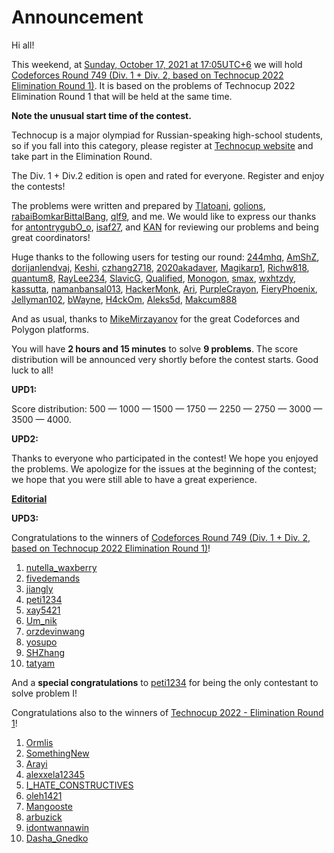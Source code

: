 # Announcement

Hi all!

This weekend, at [Sunday, October 17, 2021 at 17:05UTC+6](https://codeforces.com/https://www.timeanddate.com/worldclock/fixedtime.html?day=17&month=10&year=2021&hour=14&min=5&sec=0&p1=166) we will hold [Codeforces Round 749 (Div. 1 + Div. 2, based on Technocup 2022 Elimination Round 1)](https://codeforces.com/contest/1586). It is based on the problems of Technocup 2022 Elimination Round 1 that will be held at the same time.

**Note the unusual start time of the contest.**

Technocup is a major olympiad for Russian-speaking high-school students, so if you fall into this category, please register at [Technocup website](https://codeforces.com/https://technocup.mail.ru/) and take part in the Elimination Round.

The Div. 1 + Div.2 edition is open and rated for everyone. Register and enjoy the contests!

The problems were written and prepared by [Tlatoani](https://codeforces.com/profile/Tlatoani "International Grandmaster Tlatoani"), [golions](https://codeforces.com/profile/golions "Candidate Master golions"), [rabaiBomkarBittalBang](https://codeforces.com/profile/rabaiBomkarBittalBang "Master rabaiBomkarBittalBang"), [qlf9](https://codeforces.com/profile/qlf9 "Candidate Master qlf9"), and me. We would like to express our thanks for [antontrygubO_o](https://codeforces.com/profile/antontrygubO_o "Legendary Grandmaster antontrygubO_o"), [isaf27](https://codeforces.com/profile/isaf27 "International Grandmaster isaf27"), and [KAN](https://codeforces.com/profile/KAN "Legendary Grandmaster KAN") for reviewing our problems and being great coordinators!

Huge thanks to the following users for testing our round: [244mhq](https://codeforces.com/profile/244mhq "Legendary Grandmaster 244mhq"), [AmShZ](https://codeforces.com/profile/AmShZ "Grandmaster AmShZ"), [dorijanlendvaj](https://codeforces.com/profile/dorijanlendvaj "International Grandmaster dorijanlendvaj"), [Keshi](https://codeforces.com/profile/Keshi "Grandmaster Keshi"), [czhang2718](https://codeforces.com/profile/czhang2718 "Candidate Master czhang2718"), [2020akadaver](https://codeforces.com/profile/2020akadaver "Candidate Master 2020akadaver"), [Magikarp1](https://codeforces.com/profile/Magikarp1 "Candidate Master Magikarp1"), [Richw818](https://codeforces.com/profile/Richw818 "Candidate Master Richw818"), [quantum8](https://codeforces.com/profile/quantum8 "Newbie quantum8"), [RayLee234](https://codeforces.com/profile/RayLee234 "Candidate Master RayLee234"), [SlavicG](https://codeforces.com/profile/SlavicG "Expert SlavicG"), [Qualified](https://codeforces.com/profile/Qualified "Pupil Qualified"), [Monogon](https://codeforces.com/profile/Monogon "International Grandmaster Monogon"), [smax](https://codeforces.com/profile/smax "Grandmaster smax"), [wxhtzdy](https://codeforces.com/profile/wxhtzdy "Master wxhtzdy"), [kassutta](https://codeforces.com/profile/kassutta "Specialist kassutta"), [namanbansal013](https://codeforces.com/profile/namanbansal013 "Expert namanbansal013"), [HackerMonk](https://codeforces.com/profile/HackerMonk "Master HackerMonk"), [Ari](https://codeforces.com/profile/Ari "Grandmaster Ari"), [PurpleCrayon](https://codeforces.com/profile/PurpleCrayon "International Master PurpleCrayon"), [FieryPhoenix](https://codeforces.com/profile/FieryPhoenix "Master FieryPhoenix"), [Jellyman102](https://codeforces.com/profile/Jellyman102 "Specialist Jellyman102"), [bWayne](https://codeforces.com/profile/bWayne "Specialist bWayne"), [H4ckOm](https://codeforces.com/profile/H4ckOm "Expert H4ckOm"), [Aleks5d](https://codeforces.com/profile/Aleks5d "Grandmaster Aleks5d"), [Makcum888](https://codeforces.com/profile/Makcum888 "Master Makcum888")

And as usual, thanks to [MikeMirzayanov](https://codeforces.com/profile/MikeMirzayanov "Headquarters, MikeMirzayanov") for the great Codeforces and Polygon platforms.

You will have **2 hours and 15 minutes** to solve **9 problems**. The score distribution will be announced very shortly before the contest starts. Good luck to all!

**UPD1:**

Score distribution: 500 — 1000 — 1500 — 1750 — 2250 — 2750 — 3000 — 3500 — 4000.

**UPD2:**

Thanks to everyone who participated in the contest! We hope you enjoyed the problems. We apologize for the issues at the beginning of the contest; we hope that you were still able to have a great experience.

[**Editorial**](Tutorial_(en).md)

**UPD3:**

Congratulations to the winners of [Codeforces Round 749 (Div. 1 + Div. 2, based on Technocup 2022 Elimination Round 1)](https://codeforces.com/contest/1586)!

 1. [nutella_waxberry](https://codeforces.com/profile/nutella_waxberry "International Grandmaster nutella_waxberry")
2. [fivedemands](https://codeforces.com/profile/fivedemands "Legendary Grandmaster fivedemands")
3. [jiangly](https://codeforces.com/profile/jiangly "Legendary Grandmaster jiangly")
4. [peti1234](https://codeforces.com/profile/peti1234 "International Grandmaster peti1234")
5. [xay5421](https://codeforces.com/profile/xay5421 "International Grandmaster xay5421")
6. [Um_nik](https://codeforces.com/profile/Um_nik "Legendary Grandmaster Um_nik")
7. [orzdevinwang](https://codeforces.com/profile/orzdevinwang "International Grandmaster orzdevinwang")
8. [yosupo](https://codeforces.com/profile/yosupo "Legendary Grandmaster yosupo")
9. [SHZhang](https://codeforces.com/profile/SHZhang "Grandmaster SHZhang")
10. [tatyam](https://codeforces.com/profile/tatyam "Legendary Grandmaster tatyam")

And a **special congratulations** to [peti1234](https://codeforces.com/profile/peti1234 "International Grandmaster peti1234") for being the only contestant to solve problem I!

Congratulations also to the winners of [Technocup 2022 - Elimination Round 1](https://codeforces.com/contest/1583 "Technocup 2022 - Elimination Round 1")!

 1. [Ormlis](https://codeforces.com/profile/Ormlis "International Grandmaster Ormlis")
2. [SomethingNew](https://codeforces.com/profile/SomethingNew "International Master SomethingNew")
3. [Arayi](https://codeforces.com/profile/Arayi "International Master Arayi")
4. [alexxela12345](https://codeforces.com/profile/alexxela12345 "Grandmaster alexxela12345")
5. [I_HATE_CONSTRUCTIVES](https://codeforces.com/profile/I_HATE_CONSTRUCTIVES "Master I_HATE_CONSTRUCTIVES")
6. [oleh1421](https://codeforces.com/profile/oleh1421 "International Grandmaster oleh1421")
7. [Mangooste](https://codeforces.com/profile/Mangooste "Grandmaster Mangooste")
8. [arbuzick](https://codeforces.com/profile/arbuzick "Grandmaster arbuzick")
9. [idontwannawin](https://codeforces.com/profile/idontwannawin "Master idontwannawin")
10. [Dasha_Gnedko](https://codeforces.com/profile/Dasha_Gnedko "Master Dasha_Gnedko")
